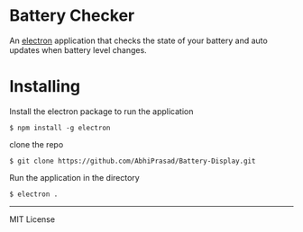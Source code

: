 # Battery Checker

An [electron](http://electron.atom.io/) application that checks the state of your battery and auto updates when battery level changes. 

# Installing

Install the electron package to run the application
```
$ npm install -g electron
```

clone the repo
```git
$ git clone https://github.com/AbhiPrasad/Battery-Display.git
```

Run the application  in the directory

```
$ electron .
```

---
MIT License
